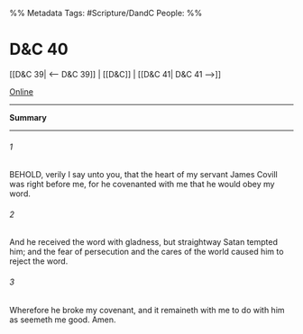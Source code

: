 %% Metadata
Tags: #Scripture/DandC
People: 
%%
# D&C 40
[[D&C 39| <-- D&C 39]] | [[D&C]] | [[D&C 41| D&C 41 -->]]

[Online](https://churchofjesuschrist.org/study/scriptures/dc-testament/dc/40?lang=eng)

---
__Summary__



---
###### 1
BEHOLD, verily I say unto you, that the heart of my servant James Covill was right before me, for he covenanted with me that he would obey my word.
###### 2
And he received the word with gladness, but straightway Satan tempted him; and the fear of persecution and the cares of the world caused him to reject the word.
###### 3
Wherefore he broke my covenant, and it remaineth with me to do with him as seemeth me good. Amen.




